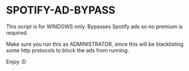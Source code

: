 # SPOTIFY-AD-BYPASS
This script is for WINDOWS only. Bypasses Spotify ads so no premium is required.

Make sure you run this as ADMINISTRATOR, since this will be blacklisting some http protocols to block the ads from running.

Enjoy :D
